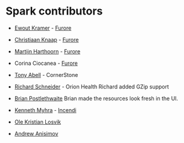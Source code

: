 Spark contributors 
==================
* [Ewout Kramer](https://github.com/ewoutkramer) - [Furore](https://github.com/firelyteam)
	
* [Christiaan Knaap](https://github.com/cknaap) - [Furore](https://github.com/firelyteam)
  
* [Martijn Harthoorn](https://github.com/mharthoorn) - [Furore](https://github.com/firelyteam)

* Corina Ciocanea - [Furore](https://github.com/firelyteam)
  
* [Tony Abell](https://github.com/TonyAbell) - CornerStone

* [Richard Schneider](https://github.com/richardschneider) - Orion Health
Richard added GZip support

* [Brian Postlethwaite](https://github.com/brianpos)
Brian made the resources look fresh in the UI.

* [Kenneth Myhra](https://github.com/kennethmyhra) - [Incendi](https://github.com/incendilabs/)

* [Ole Kristian Losvik](https://github.com/losolio)

* [Andrew Anisimov](https://github.com/andy-a-o)
